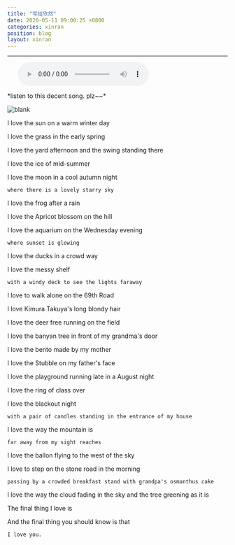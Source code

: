 ```yaml
---
title: "写给欣然"
date: 2020-05-11 09:00:25 +0800
categories: xinran
position: blog
layout: xinran
---
```


---
<ul class="list-inline text-center">
    <audio controls="controls">
        <source src="http://music.163.com/song/media/outer/url?id=464647435.mp3" type="audio/ogg">
        <source src="http://music.163.com/song/media/outer/url?id=464647435.mp3" type="audio/mpeg">
    <embed height="50" width="1500" src="http://music.163.com/song/media/outer/url?id=464647435.mp3" />
    </audio>
</ul>
*listen to this decent song. plz~~*

![blank](/assets/img/placeholder.png)

I love the sun on a warm winter day

I love the grass in the early spring

I love the yard afternoon and the swing standing there

I love the ice of mid-summer

I love the moon in a cool autumn night

    where there is a lovely starry sky

I love the frog after a rain

I love the Apricot blossom on the hill

I love the aquarium on the Wednesday evening

    where sunset is glowing

I love the ducks in a crowd way

I love the messy shelf

    with a windy deck to see the lights faraway

I love to walk alone on the 69th Road

I love Kimura Takuya's long blondy hair

I love the deer free running on the field

I love the banyan tree in front of my grandma's door

I love the bento made by my mother

I love the Stubble on my father's face

I love the playground running late in a August night

I love the ring of class over

I love the blackout night

    with a pair of candles standing in the entrance of my house

I love the way the mountain is

    far away from my sight reaches

I love the ballon flying to the west of the sky

I love to step on the stone road in the morning

    passing by a crowded breakfast stand with grandpa's osmanthus cake

I love the way the cloud fading in the sky
    and the tree greening as it is

The final thing I love is

And the final thing you should know is that

    I love you.
